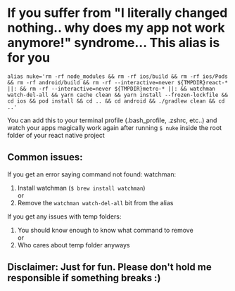 # If you suffer from "I literally changed nothing.. why does my app not work anymore!" syndrome... This alias is for you

```
alias nuke='rm -rf node_modules && rm -rf ios/build && rm -rf ios/Pods && rm -rf android/build && rm -rf --interactive=never ${TMPDIR}react-* ||: && rm -rf --interactive=never ${TMPDIR}metro-* ||: && watchman watch-del-all && yarn cache clean && yarn install --frozen-lockfile && cd ios && pod install && cd .. && cd android && ./gradlew clean && cd ..'
```
You can add this to your terminal profile (.bash_profile, .zshrc, etc..) and watch your apps magically work again after running ```$ nuke``` inside the root folder of your react native project

## Common issues:
If you get an error saying command not found: watchman:
  1. Install watchman (```$ brew install watchman```) <br>
  or
  2. Remove the ```watchman watch-del-all``` bit from the alias
  
If you get any issues with temp folders:
  1. You should know enough to know what command to remove <br>
  or
  2. Who cares about temp folder anyways
  

## Disclaimer: Just for fun. Please don't hold me responsible if something breaks :)
